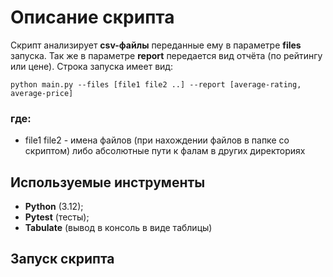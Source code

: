 # Описание скрипта
Скрипт анализирует **csv-файлы** переданные ему в параметре **files** запуска. Так же в параметре **report** передается вид отчёта (по рейтингу или цене).
Строка запуска имеет вид:
```
python main.py --files [file1 file2 ..] --report [average-rating, average-price]
```
### где: 
- file1 file2 - имена файлов (при нахождении файлов в папке со скриптом) либо абсолютные пути к фалам в других директориях


## Используемые инструменты
* **Python** (3.12);
* **Pytest** (тесты);
* **Tabulate** (вывод в консоль в виде таблицы)


## Запуск скрипта



